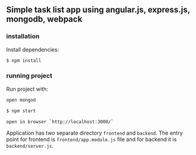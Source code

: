 ## Simple task list app using angular.js, express.js, mongodb, webpack

### installation

Install dependencies:

```bash
$ npm install
```

### running project

Run project with:

```bash
open mongod
```
```bash
$ npm start
```
```bash
open in browser `http://localhost:3000/`
```

Application has two separate directory `frontend` and `backend`. The entry point for frontend is `frontend/app.module.js` file and for backend it is `backend/server.js`.

